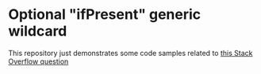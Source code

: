 # Optional "ifPresent" generic wildcard

This repository just demonstrates some code samples related to [this Stack Overflow question](https://stackoverflow.com/questions/65849597/optional-ifpresent-generic-wildcard)
